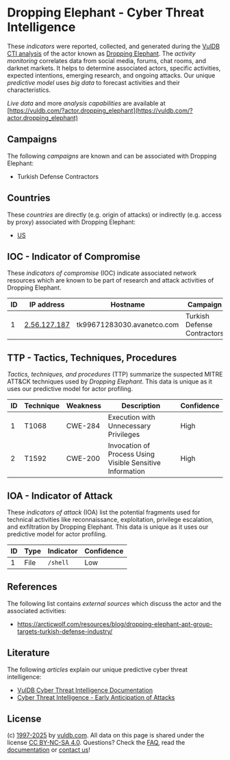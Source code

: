 # Dropping Elephant - Cyber Threat Intelligence

These _indicators_ were reported, collected, and generated during the [VulDB CTI analysis](https://vuldb.com/?kb.cti) of the actor known as [Dropping Elephant](https://vuldb.com/?actor.dropping_elephant). The _activity monitoring_ correlates data from social media, forums, chat rooms, and darknet markets. It helps to determine associated actors, specific activities, expected intentions, emerging research, and ongoing attacks. Our unique _predictive model_ uses _big data_ to forecast activities and their characteristics.

_Live data_ and more _analysis capabilities_ are available at [https://vuldb.com/?actor.dropping_elephant](https://vuldb.com/?actor.dropping_elephant)

## Campaigns

The following _campaigns_ are known and can be associated with Dropping Elephant:

* Turkish Defense Contractors

## Countries

These _countries_ are directly (e.g. origin of attacks) or indirectly (e.g. access by proxy) associated with Dropping Elephant:

* [US](https://vuldb.com/?country.us)

## IOC - Indicator of Compromise

These _indicators of compromise_ (IOC) indicate associated network resources which are known to be part of research and attack activities of Dropping Elephant.

ID | IP address | Hostname | Campaign | Confidence
-- | ---------- | -------- | -------- | ----------
1 | [2.56.127.187](https://vuldb.com/?ip.2.56.127.187) | tk99671283030.avanetco.com | Turkish Defense Contractors | High

## TTP - Tactics, Techniques, Procedures

_Tactics, techniques, and procedures_ (TTP) summarize the suspected MITRE ATT&CK techniques used by _Dropping Elephant_. This data is unique as it uses our predictive model for actor profiling.

ID | Technique | Weakness | Description | Confidence
-- | --------- | -------- | ----------- | ----------
1 | T1068 | CWE-284 | Execution with Unnecessary Privileges | High
2 | T1592 | CWE-200 | Invocation of Process Using Visible Sensitive Information | High

## IOA - Indicator of Attack

These _indicators of attack_ (IOA) list the potential fragments used for technical activities like reconnaissance, exploitation, privilege escalation, and exfiltration by Dropping Elephant. This data is unique as it uses our predictive model for actor profiling.

ID | Type | Indicator | Confidence
-- | ---- | --------- | ----------
1 | File | `/shell` | Low

## References

The following list contains _external sources_ which discuss the actor and the associated activities:

* https://arcticwolf.com/resources/blog/dropping-elephant-apt-group-targets-turkish-defense-industry/

## Literature

The following _articles_ explain our unique predictive cyber threat intelligence:

* [VulDB Cyber Threat Intelligence Documentation](https://vuldb.com/?kb.cti)
* [Cyber Threat Intelligence - Early Anticipation of Attacks](https://www.scip.ch/en/?labs.20201022)

## License

(c) [1997-2025](https://vuldb.com/?kb.changelog) by [vuldb.com](https://vuldb.com/?kb.about). All data on this page is shared under the license [CC BY-NC-SA 4.0](https://creativecommons.org/licenses/by-nc-sa/4.0/). Questions? Check the [FAQ](https://vuldb.com/?kb.faq), read the [documentation](https://vuldb.com/?kb) or [contact us](https://vuldb.com/?contact)!
